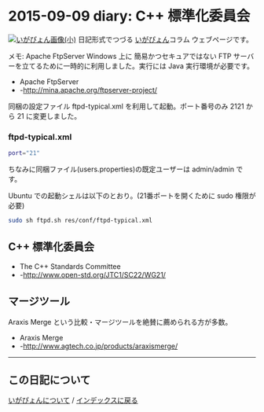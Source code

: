 2015-09-09 diary: C++ 標準化委員会
=====================================================================================================
[![いがぴょん画像(小)](https://igapyon.github.io/diary/images/iga200306s.jpg "いがぴょん")](https://igapyon.github.io/diary/memo/memoigapyon.html) 日記形式でつづる [いがぴょん](https://igapyon.github.io/diary/memo/memoigapyon.html)コラム ウェブページです。

メモ: Apache FtpServer
Windows 上に 簡易かつセキュアではない FTP サーバーを立てるために一時的に利用しました。実行には Java 実行環境が必要です。
* Apache FtpServer
* -http://mina.apache.org/ftpserver-project/

同梱の設定ファイル ftpd-typical.xml を利用して起動。ポート番号のみ 2121 から 21 に変更しました。


### ftpd-typical.xml

```sh
port="21"
```

ちなみに同梱ファイル(users.properties)の既定ユーザーは admin/admin です。

Ubuntu での起動シェルは以下のとおり。(21番ポートを開くために sudo 権限が必要)
```sh
sudo sh ftpd.sh res/conf/ftpd-typical.xml
```


## C++ 標準化委員会

* The C++ Standards Committee
* -http://www.open-std.org/JTC1/SC22/WG21/


## マージツール

Araxis Merge という比較・マージツールを絶賛に薦められる方が多数。
* Araxis Merge
* -http://www.agtech.co.jp/products/araxismerge/



----------------------------------------------------------------------------------------------------

## この日記について
[いがぴょんについて](http://www.igapyon.jp/igapyon/diary/memo/memoigapyon.html) / [インデックスに戻る](https://igapyon.github.io/diary/idxall.html)
